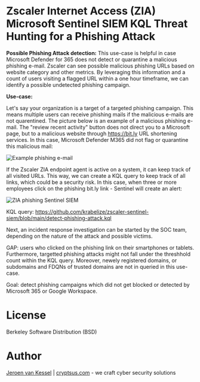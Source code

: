 # Zscaler Internet Access (ZIA) Microsoft Sentinel SIEM KQL Threat Hunting for a Phishing Attack

**Possible Phishing Attack detection:**
This use-case is helpful in case Microsoft Defender for 365 does not detect or quarantine a malicious phishing e-mail. Zscaler can see possible malicious phishing URLs based on website category and other metrics. By leveraging this information and a count of users visiting a flagged URL within a one hour timeframe, we can identify a possible undetected phishing campaign. 

**Use-case:**

Let's say your organization is a target of a targeted phishing campaign. This means multiple users can receive phishing mails if the malicious e-mails are not quarentined. The picture below is an example of a malicious phishing e-mail. The "review recent activity" button does not direct you to a Microsoft page, but to a malicious website through https://bit.ly URL shortening services. In this case, Microsoft Defender M365 did not flag or quarantine this malicious mail:

![Example phishing e-mail](https://github.com/krabelize/zscaler-sentinel-siem/blob/main/phishing-mail.png)

If the Zscaler ZIA endpoint agent is active on a system, it can keep track of all visited URLs. This way, we can create a KQL query to keep track of all links, which could be a security risk. In this case, when three or more employees click on the phishing bit.ly link - Sentinel will create an alert:

![ZIA phishing Sentinel SIEM](https://github.com/krabelize/zscaler-sentinel-siem/blob/main/zscaler-phishing-siem.jpeg)

KQL query: https://github.com/krabelize/zscaler-sentinel-siem/blob/main/detect-phishing-attack.kql

Next, an incident response investigation can be started by the SOC team, depending on the nature of the attack and possible victims. 

GAP: users who clicked on the phishing link on their smartphones or tablets. Furthermore, targetted phishing attacks might not fall under the threshhold count within the KQL query. Moreover, newely registered domains, or subdomains and FDQNs of trusted domains are not in queried in this use-case.

Goal: detect phishing campaigns which did not get blocked or detected by Microsoft 365 or Google Workspace.

# License
Berkeley Software Distribution (BSD)

# Author
[Jeroen van Kessel](https://twitter.com/jeroenvkessel) | [cryptsus.com](https://cryptsus.com) - we craft cyber security solutions
